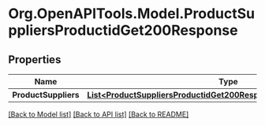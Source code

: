 # Org.OpenAPITools.Model.ProductSuppliersProductidGet200Response

## Properties

Name | Type | Description | Notes
------------ | ------------- | ------------- | -------------
**ProductSuppliers** | [**List&lt;ProductSuppliersProductidGet200ResponseProductSuppliersInner&gt;**](ProductSuppliersProductidGet200ResponseProductSuppliersInner.md) |  | [optional] 

[[Back to Model list]](../README.md#documentation-for-models) [[Back to API list]](../README.md#documentation-for-api-endpoints) [[Back to README]](../README.md)

